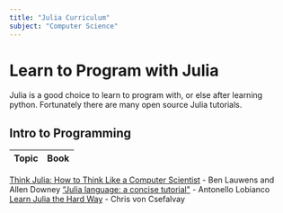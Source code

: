 ```yaml
---
title: "Julia Curriculum"
subject: "Computer Science"
---
```


# Learn to Program with Julia

Julia is a good choice to learn to program with, or else after learning python. Fortunately there are many open source Julia tutorials.


## Intro to Programming

Topic | Book
---------|-----------
[Think Julia: How to Think Like a Computer Scientist](https://benlauwens.github.io/ThinkJulia.jl/latest/book.html) - Ben Lauwens and Allen Downey
[“Julia language: a concise tutorial"](https://syl1.gitbook.io/julia-language-a-concise-tutorial/?ref=hackr.io) - Antonello Lobianco
[Learn Julia the Hard Way](https://github.com/chrisvoncsefalvay/learn-julia-the-hard-way) - Chris von Csefalvay
